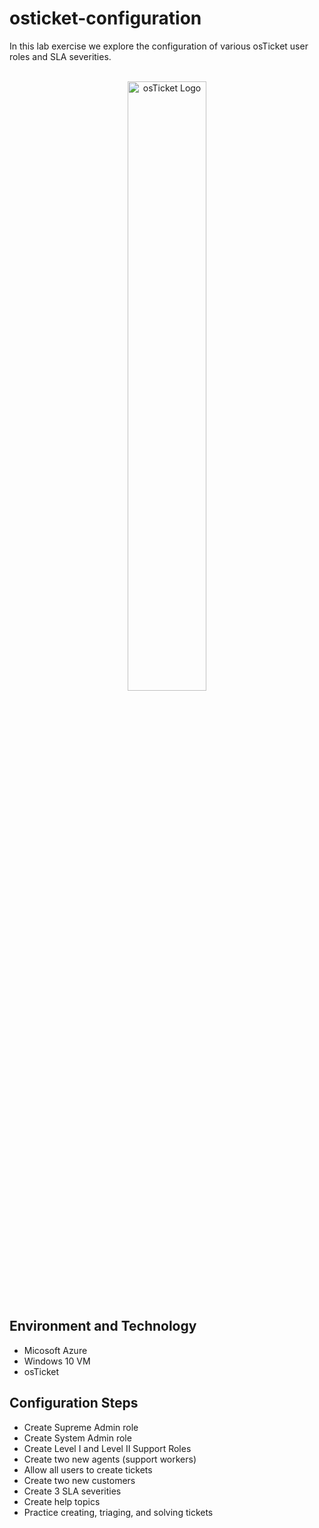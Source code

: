 <h1> osticket-configuration </h1> 
In this lab exercise we explore the configuration of various osTicket user roles and SLA severities. 
<br></br>
<p align="center">
<img src="https://yunohost.org/user/images/osticket_logo.svg" height="50%" width="50%" alt="osTicket Logo"/>
</p>

<h2> Environment and Technology </h2> 

- Micosoft Azure
- Windows 10 VM
- osTicket

<h2> Configuration Steps </h2>

- Create Supreme Admin role
- Create System Admin role
- Create Level I and Level II Support Roles
- Create two new agents (support workers) 
- Allow all users to create tickets
- Create two new customers 
- Create 3 SLA severities
- Create help topics
- Practice creating, triaging, and solving tickets
